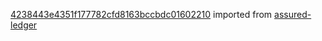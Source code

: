 [4238443e4351f177782cfd8163bccbdc01602210](https://github.com/insolar/assured-ledger/commit/4238443e4351f177782cfd8163bccbdc01602210) imported from [assured-ledger](https://github.com/insolar/assured-ledger)
